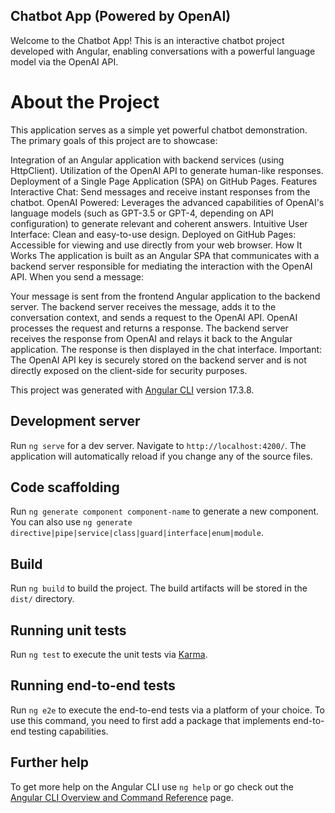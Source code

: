 ## Chatbot App (Powered by OpenAI)
Welcome to the Chatbot App! This is an interactive chatbot project developed with Angular, enabling conversations with a powerful language model via the OpenAI API.

# About the Project
This application serves as a simple yet powerful chatbot demonstration. The primary goals of this project are to showcase:

Integration of an Angular application with backend services (using HttpClient).
Utilization of the OpenAI API to generate human-like responses.
Deployment of a Single Page Application (SPA) on GitHub Pages.
Features
Interactive Chat: Send messages and receive instant responses from the chatbot.
OpenAI Powered: Leverages the advanced capabilities of OpenAI's language models (such as GPT-3.5 or GPT-4, depending on API configuration) to generate relevant and coherent answers.
Intuitive User Interface: Clean and easy-to-use design.
Deployed on GitHub Pages: Accessible for viewing and use directly from your web browser.
How It Works
The application is built as an Angular SPA that communicates with a backend server responsible for mediating the interaction with the OpenAI API. When you send a message:

Your message is sent from the frontend Angular application to the backend server.
The backend server receives the message, adds it to the conversation context, and sends a request to the OpenAI API.
OpenAI processes the request and returns a response.
The backend server receives the response from OpenAI and relays it back to the Angular application.
The response is then displayed in the chat interface.
Important: The OpenAI API key is securely stored on the backend server and is not directly exposed on the client-side for security purposes.

This project was generated with [Angular CLI](https://github.com/angular/angular-cli) version 17.3.8.

## Development server

Run `ng serve` for a dev server. Navigate to `http://localhost:4200/`. The application will automatically reload if you change any of the source files.

## Code scaffolding

Run `ng generate component component-name` to generate a new component. You can also use `ng generate directive|pipe|service|class|guard|interface|enum|module`.

## Build

Run `ng build` to build the project. The build artifacts will be stored in the `dist/` directory.

## Running unit tests

Run `ng test` to execute the unit tests via [Karma](https://karma-runner.github.io).

## Running end-to-end tests

Run `ng e2e` to execute the end-to-end tests via a platform of your choice. To use this command, you need to first add a package that implements end-to-end testing capabilities.

## Further help

To get more help on the Angular CLI use `ng help` or go check out the [Angular CLI Overview and Command Reference](https://angular.io/cli) page.
